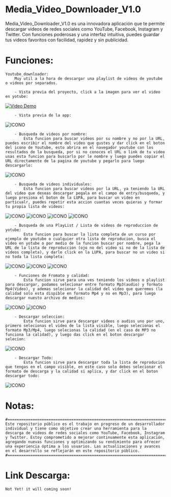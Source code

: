 # Media_Video_Downloader_V1.0
 Media_Video_Downloader_V1.0 es una innovadora aplicación que te permite descargar videos de redes sociales como YouTube, Facebook, Instagram y Twitter. Con funciones poderosas y una interfaz intuitiva, puedes guardar tus videos favoritos con facilidad, rapidez y sin publicidad.

# Funciones:
    Youtube_downloader: 
        Muy util a la hora de descargar una playlist de videos de youtube o videos por separados.

        - Vista previa del proyecto, click a la imagen para ver el video en yotube:
   [![Video Demo](https://github.com/emerson199818/Media_Video_Downloader_V1.0/blob/main/PROYECTO%2FGUI%2FCapts%2F1.PNG)](https://youtu.be/w9cXIlg8cO8)
   
   		- Vista previa de la app:
   ![ICONO](https://github.com/emerson199818/Media_Video_Downloader_V1.0/blob/main/PROYECTO%2FGUI%2FCapts%2F2.PNG)

   		- Busqueda de videos por nombre:
   			Esta funcion para buscar videos por su nombre y no por la URL, puedes escribir el nombre del video que gustes y dar click en el boton del icono de Youtube, esto abrira en el navegador youtube con los resultados de la busqueda, por si no conoces el URL o link de tu video usas esta funcion para buscarlo por le nombre y luego puedes copiar el URL directamente de la pagina de youtube y pegarlo para luego descargarlo:
   ![ICONO](https://github.com/emerson199818/Media_Video_Downloader_V1.0/blob/main/PROYECTO%2FGUI%2FCapts%2F3.PNG)

   		- Busqueda de videos individuales:
   			Esta funcion para buscar videos por la URL, ya teniendo la URL del video que deseas descargar pegala en el campo de entry/busqueda, y luego presiona el boton de la LUPA, para buscar un video en particualr, puedes repetir esta accion cuantas veces quieras y formar tu propia lista de videos:
   ![ICONO](https://github.com/emerson199818/Media_Video_Downloader_V1.0/blob/main/PROYECTO%2FGUI%2FCapts%2F4.PNG)
   ![ICONO](https://github.com/emerson199818/Media_Video_Downloader_V1.0/blob/main/PROYECTO%2FGUI%2FCapts%2F5.PNG)
   ![ICONO](https://github.com/emerson199818/Media_Video_Downloader_V1.0/blob/main/PROYECTO%2FGUI%2FCapts%2F6.PNG)
   ![ICONO](https://github.com/emerson199818/Media_Video_Downloader_V1.0/blob/main/PROYECTO%2FGUI%2FCapts%2F7.PNG)

   		- Busqueda de una PlayList / Lista de videos de reproduccion de yotube:
   			Esta funcion para buscar la lista completa de un curso por ejemplo de youtube o cualquier otra lista de reproducion, busca el video en yotube o por medio de la funcion buscar por nombre, pega la URL de la lista de reproduccion (ojo no del video si no de la lista de videos completa), y darle click en la LUPA, para buscar no un video si no toda la lista completa:
   ![ICONO](https://github.com/emerson199818/Media_Video_Downloader_V1.0/blob/main/PROYECTO%2FGUI%2FCapts%2F9.PNG)
   ![ICONO](https://github.com/emerson199818/Media_Video_Downloader_V1.0/blob/main/PROYECTO%2FGUI%2FCapts%2F10.PNG)
   ![ICONO](https://github.com/emerson199818/Media_Video_Downloader_V1.0/blob/main/PROYECTO%2FGUI%2FCapts%2F11.PNG)

   		- Funciones de Fromato y calidad:
   			Esta funcion sirve para una ves teniendo los videos o playlist para descargar, podamos selecionar entre formato Mp3(audio) y formato Mp4(Video), y ademas selecionar la calidad del video que queremos (la calidad solo esta dispible en formato Mp4 y no en Mp3), para luego descargar nuesto archivo de medios:
   ![ICONO](https://github.com/emerson199818/Media_Video_Downloader_V1.0/blob/main/PROYECTO%2FGUI%2FCapts%2F14.PNG)
   ![ICONO](https://github.com/emerson199818/Media_Video_Downloader_V1.0/blob/main/PROYECTO%2FGUI%2FCapts%2F15.PNG)

   		- Descargar seleccion:
   			Esta funcion sirve para descargar videos o audios uno por uno, primero selecionas el video de la lista visible, luego selecionas el formato Mp3/Mp4, luego selecionas la calidad (en el caso de MP3 no funciona la calidad), y luego das click en el boton descargar selecion:
   ![ICONO](https://github.com/emerson199818/Media_Video_Downloader_V1.0/blob/main/PROYECTO%2FGUI%2FCapts%2F8.PNG)

   		- Descargar Todo:
   			Esta funcion sirve para descargar toda la lista de reproducion que tengas en el campo visible, en este caso solo debes selecionar el formato de descarga y la calidad si aplica, y dar click en el boton descargar todo:
   ![ICONO](https://github.com/emerson199818/Media_Video_Downloader_V1.0/blob/main/PROYECTO%2FGUI%2FCapts%2F13.PNG)


# Notas:
    #===================================================================================#
	Este repositorio público es el trabajo en progreso de un desarrollador individual y tiene como objetivo crear una herramienta para la descarga de videos de redes sociales como YouTube, Facebook, Instagram y Twitter. Estoy comprometido a mejorar continuamente esta aplicación, agregando nuevas funciones y optimizando su rendimiento para ofrecer una experiencia óptima a los usuarios. Las actualizaciones y avances en el desarrollo se reflejarán en este repositorio público.
    #===================================================================================#

# Link Descarga:
    Not Yet! it will coming soon!

